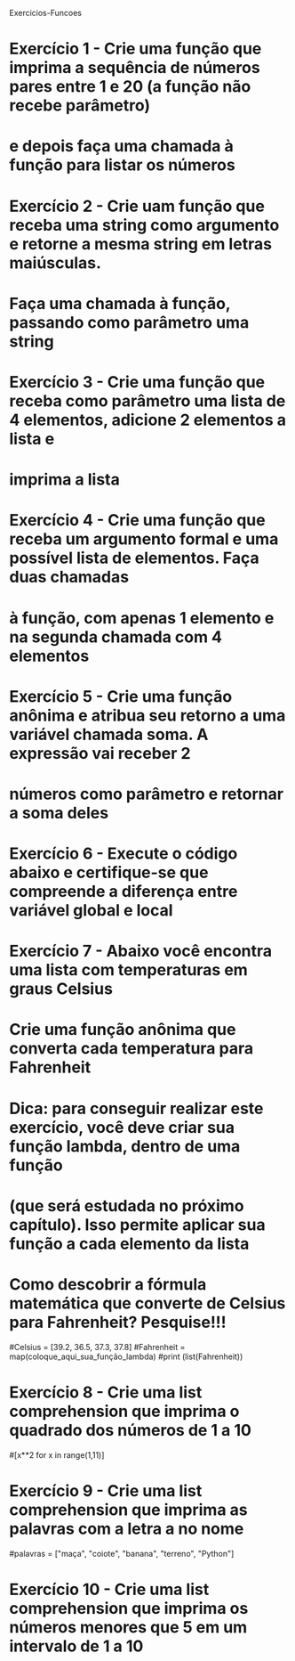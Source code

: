 Exercicios-Funcoes

# Exercício 1 - Crie uma função que imprima a sequência de números pares entre 1 e 20 (a função não recebe parâmetro)
# e depois faça uma chamada à função para listar os números

# Exercício 2 - Crie uam função que receba uma string como argumento e retorne a mesma string em letras maiúsculas.
# Faça uma chamada à função, passando como parâmetro uma string

# Exercício 3 - Crie uma função que receba como parâmetro uma lista de 4 elementos, adicione 2 elementos a lista e
# imprima a lista

# Exercício 4 - Crie uma função que receba um argumento formal e uma possível lista de elementos. Faça duas chamadas
# à função, com apenas 1 elemento e na segunda chamada com 4 elementos

# Exercício 5 - Crie uma função anônima e atribua seu retorno a uma variável chamada soma. A expressão vai receber 2
# números como parâmetro e retornar a soma deles

# Exercício 6 - Execute o código abaixo e certifique-se que compreende a diferença entre variável global e local

# Exercício 7 - Abaixo você encontra uma lista com temperaturas em graus Celsius
# Crie uma função anônima que converta cada temperatura para Fahrenheit
# Dica: para conseguir realizar este exercício, você deve criar sua função lambda, dentro de uma função
# (que será estudada no próximo capítulo). Isso permite aplicar sua função a cada elemento da lista
# Como descobrir a fórmula matemática que converte de Celsius para Fahrenheit? Pesquise!!!

#Celsius = [39.2, 36.5, 37.3, 37.8]
#Fahrenheit = map(coloque_aqui_sua_função_lambda)
#print (list(Fahrenheit))

# Exercício 8 - Crie uma list comprehension que imprima o quadrado dos números de 1 a 10
#[x**2 for x in range(1,11)]

# Exercício 9 - Crie uma list comprehension que imprima as palavras com a letra a no nome
#palavras = ["maça", "coiote", "banana", "terreno", "Python"]

# Exercício 10 - Crie uma list comprehension que imprima os números menores que 5 em um intervalo de 1 a 10

